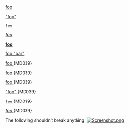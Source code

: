[foo](http://bar/)

["foo"](http:/bar/)

[`foo`](http://bar/)

[*foo*](http://bar/)

[**foo**](http://bar/)

[foo "bar"](http:/baz/)

[foo ](http://bar/) {MD039}

[ foo](http://bar/) {MD039}

[ foo ](http://bar/) {MD039}

[ "foo" ](http://bar/) {MD039}

[ `foo` ](http://bar/) {MD039}

[ *foo* ](http://bar/) {MD039}

The following shouldn't break anything:
[![Screenshot.png](/images/Screenshot.png)](/images/Screenshot.png)
